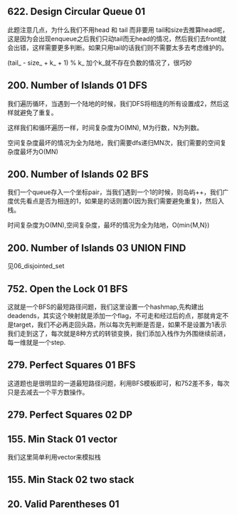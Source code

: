 ## 622. Design Circular Queue 01

此题注意几点，为什么我们不用head 和 tail 而非要用 tail和size去推算head呢，这是因为会出现enqueue之后我们只动tail而无head的情况，然后我们去front就会出错，这样需要更多判断。如果只用tail的话我们则不需要太多去考虑维护的。

(tail_ - size_ + k_ + 1) % k_ 加个k_就不存在负数的情况了，很巧妙


## 200. Number of Islands 01 DFS

我们遍历循环，当遇到一个陆地的时候，我们DFS将相连的所有设置成2，然后这样就避免了重复。

这样我们和循环遍历一样，时间复杂度为O(MN), M为行数，N为列数。

空间复杂度最坏的情况为全为陆地，我们需要dfs递归MN次，我们需要的空间复杂度最坏为O(MN)

## 200. Number of Islands 02 BFS

我们一个queue存入一个坐标pair，当我们遇到一个1的时候，则岛屿++，我们广度优先看点是否为相连的1，如果是的话则置0(因为我们需要避免重复)，然后入栈。

时间复杂度为O(MN),空间复杂度，最坏的情况为全为陆地，O(min{M,N})

## 200. Number of Islands 03 UNION FIND

见06_disjointed_set

## 752. Open the Lock 01 BFS

这就是一个BFS的最短路径问题，我们这里设置一个hashmap,先构建出deadends，其实这个映射就是添加一个flag，不可走和经过后的点，那就肯定不是target，我们不必再走回头路，所以每次先判断是否是，如果不是设置为1表示我们走到这了，每次就是8种方式的转锁变换，我们添加入栈作为外围继续前进，每一维就是一个step.

## 279. Perfect Squares 01 BFS

这道题也是很明显的一道最短路径问题，利用BFS模板即可，和752差不多，每次只是去减去一个平方数操作。

## 279. Perfect Squares 02 DP

## 155. Min Stack 01 vector

我们这里简单利用vector来模拟栈

## 155. Min Stack 02 two stack


## 20. Valid Parentheses 01 




